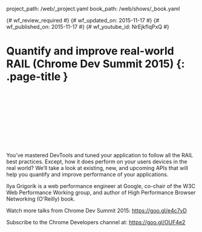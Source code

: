 project_path: /web/_project.yaml
book_path: /web/shows/_book.yaml

{# wf_review_required #}
{# wf_updated_on: 2015-11-17 #}
{# wf_published_on: 2015-11-17 #}
{# wf_youtube_id: NrEjkflqPxQ #}

# Quantify and improve real-world RAIL (Chrome Dev Summit 2015) {: .page-title }


<div class="video-wrapper">
  <iframe class="devsite-embedded-youtube-video" data-video-id="NrEjkflqPxQ"
          data-autohide="1" data-showinfo="0" frameborder="0" allowfullscreen>
  </iframe>
</div>


You’ve mastered DevTools and tuned your application to follow all the RAIL best practices. Except, how it does perform on your users devices in the real world? We’ll take a look at existing, new, and upcoming APIs that will help you quantify and improve performance of your applications.

Ilya Grigorik is a web performance engineer at Google, co-chair of the W3C Web Performance Working group, and author of High Performance Browser Networking (O'Reilly) book.

Watch more talks from Chrome Dev Summit 2015: https://goo.gl/e4c7vD

Subscribe to the Chrome Developers channel at: https://goo.gl/OUF4e2
